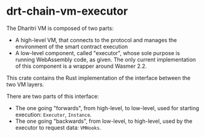 # drt-chain-vm-executor

The Dharitri VM is composed of two parts:
- A high-level VM, that connects to the protocol and manages the environment of the smart contract execution
- A low-level component, called "executor", whose sole purpose is running WebAssembly code, as given. The only current implementation of this component is a wrapper around Wasmer 2.2.

This crate contains the Rust implementation of the interface between the two VM layers.

There are two parts of this interface:
- The one going "forwards", from high-level, to low-level, used for starting execution: `Executor`, `Instance`.
- The one going "backwards", from low-level, to high-level, used by the executor to request data: `VMHooks`.
 